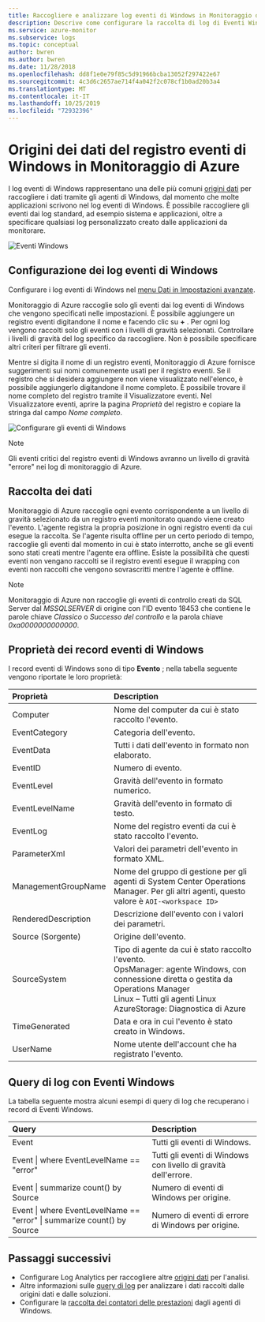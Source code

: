 ```yaml
---
title: Raccogliere e analizzare log eventi di Windows in Monitoraggio di Azure | Microsoft Docs
description: Descrive come configurare la raccolta di log di Eventi Windows tramite il Monitoraggio di Azure e i dettagli dei record creati.
ms.service: azure-monitor
ms.subservice: logs
ms.topic: conceptual
author: bwren
ms.author: bwren
ms.date: 11/28/2018
ms.openlocfilehash: dd8f1e0e79f85c5d91966bcba13052f297422e67
ms.sourcegitcommit: 4c3d6c2657ae714f4a042f2c078cf1b0ad20b3a4
ms.translationtype: MT
ms.contentlocale: it-IT
ms.lasthandoff: 10/25/2019
ms.locfileid: "72932396"
---
```

# <a name="windows-event-log-data-sources-in-azure-monitor"></a>Origini dei dati del registro eventi di Windows in Monitoraggio di Azure
I log eventi di Windows rappresentano una delle più comuni [origini dati](agent-data-sources.md) per raccogliere i dati tramite gli agenti di Windows, dal momento che molte applicazioni scrivono nel log eventi di Windows.  È possibile raccogliere gli eventi dai log standard, ad esempio sistema e applicazioni, oltre a specificare qualsiasi log personalizzato creato dalle applicazioni da monitorare.

![Eventi Windows](media/data-sources-windows-events/overview.png)     

## <a name="configuring-windows-event-logs"></a>Configurazione dei log eventi di Windows
Configurare i log eventi di Windows nel [menu Dati in Impostazioni avanzate](agent-data-sources.md#configuring-data-sources).

Monitoraggio di Azure raccoglie solo gli eventi dai log eventi di Windows che vengono specificati nelle impostazioni.  È possibile aggiungere un registro eventi digitandone il nome e facendo clic su **+** .  Per ogni log vengono raccolti solo gli eventi con i livelli di gravità selezionati.  Controllare i livelli di gravità del log specifico da raccogliere.  Non è possibile specificare altri criteri per filtrare gli eventi.

Mentre si digita il nome di un registro eventi, Monitoraggio di Azure fornisce suggerimenti sui nomi comunemente usati per il registro eventi. Se il registro che si desidera aggiungere non viene visualizzato nell'elenco, è possibile aggiungerlo digitandone il nome completo. È possibile trovare il nome completo del registro tramite il Visualizzatore eventi. Nel Visualizzatore eventi, aprire la pagina *Proprietà* del registro e copiare la stringa dal campo *Nome completo*.

![Configurare gli eventi di Windows](media/data-sources-windows-events/configure.png)

> [!NOTE]
> Gli eventi critici del registro eventi di Windows avranno un livello di gravità "errore" nei log di monitoraggio di Azure.

## <a name="data-collection"></a>Raccolta dei dati
Monitoraggio di Azure raccoglie ogni evento corrispondente a un livello di gravità selezionato da un registro eventi monitorato quando viene creato l'evento.  L'agente registra la propria posizione in ogni registro eventi da cui esegue la raccolta.  Se l'agente risulta offline per un certo periodo di tempo, raccoglie gli eventi dal momento in cui è stato interrotto, anche se gli eventi sono stati creati mentre l'agente era offline.  Esiste la possibilità che questi eventi non vengano raccolti se il registro eventi esegue il wrapping con eventi non raccolti che vengono sovrascritti mentre l'agente è offline.

>[!NOTE]
>Monitoraggio di Azure non raccoglie gli eventi di controllo creati da SQL Server dal *MSSQLSERVER* di origine con l'ID evento 18453 che contiene le parole chiave *Classico* o *Successo del controllo* e la parola chiave *0xa0000000000000*.
>

## <a name="windows-event-records-properties"></a>Proprietà dei record eventi di Windows
I record eventi di Windows sono di tipo **Evento** ; nella tabella seguente vengono riportate le loro proprietà:

| Proprietà | Description |
|:--- |:--- |
| Computer |Nome del computer da cui è stato raccolto l'evento. |
| EventCategory |Categoria dell'evento. |
| EventData |Tutti i dati dell'evento in formato non elaborato. |
| EventID |Numero di evento. |
| EventLevel |Gravità dell'evento in formato numerico. |
| EventLevelName |Gravità dell'evento in formato di testo. |
| EventLog |Nome del registro eventi da cui è stato raccolto l'evento. |
| ParameterXml |Valori dei parametri dell'evento in formato XML. |
| ManagementGroupName |Nome del gruppo di gestione per gli agenti di System Center Operations Manager.  Per gli altri agenti, questo valore è `AOI-<workspace ID>` |
| RenderedDescription |Descrizione dell'evento con i valori dei parametri. |
| Source (Sorgente) |Origine dell'evento. |
| SourceSystem |Tipo di agente da cui è stato raccolto l'evento. <br> OpsManager: agente Windows, con connessione diretta o gestita da Operations Manager <br> Linux – Tutti gli agenti Linux  <br> AzureStorage: Diagnostica di Azure |
| TimeGenerated |Data e ora in cui l'evento è stato creato in Windows. |
| UserName |Nome utente dell'account che ha registrato l'evento. |

## <a name="log-queries-with-windows-events"></a>Query di log con Eventi Windows
La tabella seguente mostra alcuni esempi di query di log che recuperano i record di Eventi Windows.

| Query | Description |
|:---|:---|
| Event |Tutti gli eventi di Windows. |
| Event &#124; where EventLevelName == "error" |Tutti gli eventi di Windows con livello di gravità dell'errore. |
| Event &#124; summarize count() by Source |Numero di eventi di Windows per origine. |
| Event &#124; where EventLevelName == "error" &#124; summarize count() by Source |Numero di eventi di errore di Windows per origine. |


## <a name="next-steps"></a>Passaggi successivi
* Configurare Log Analytics per raccogliere altre [origini dati](agent-data-sources.md) per l'analisi.
* Altre informazioni sulle [query di log](../log-query/log-query-overview.md) per analizzare i dati raccolti dalle origini dati e dalle soluzioni.  
* Configurare la [raccolta dei contatori delle prestazioni](data-sources-performance-counters.md) dagli agenti di Windows.
